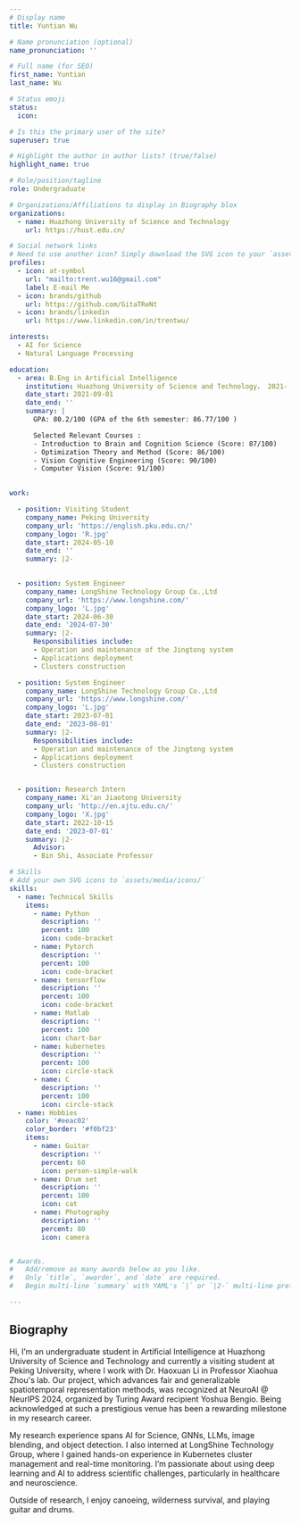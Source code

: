 ```yaml
---
# Display name
title: Yuntian Wu

# Name pronunciation (optional)
name_pronunciation: ''

# Full name (for SEO)
first_name: Yuntian
last_name: Wu

# Status emoji
status:
  icon: 

# Is this the primary user of the site?
superuser: true

# Highlight the author in author lists? (true/false)
highlight_name: true

# Role/position/tagline
role: Undergraduate

# Organizations/Affiliations to display in Biography blox
organizations:
  - name: Huazhong University of Science and Technology
    url: https://hust.edu.cn/

# Social network links
# Need to use another icon? Simply download the SVG icon to your `assets/media/icons/` folder.
profiles:
  - icon: at-symbol
    url: "mailto:trent.wu16@gmail.com"
    label: E-mail Me
  - icon: brands/github
    url: https://github.com/GitaTReNt
  - icon: brands/linkedin
    url: https://www.linkedin.com/in/trentwu/

interests:
  - AI for Science
  - Natural Language Processing

education:
  - area: B.Eng in Artificial Intelligence
    institution: Huazhong University of Science and Technology， 2021-
    date_start: 2021-09-01
    date_end: ''
    summary: |
      GPA: 80.2/100 (GPA of the 6th semester: 86.77/100 )

      Selected Relevant Courses :
      - Introduction to Brain and Cognition Science (Score: 87/100)
      - Optimization Theory and Method (Score: 86/100)
      - Vision Cognitive Engineering (Score: 90/100)
      - Computer Vision (Score: 91/100)
  

work:

  - position: Visiting Student
    company_name: Peking University
    company_url: 'https://english.pku.edu.cn/'
    company_logo: 'R.jpg'
    date_start: 2024-05-10
    date_end: ''
    summary: |2-
    

  - position: System Engineer
    company_name: LongShine Technology Group Co.,Ltd
    company_url: 'https://www.longshine.com/'
    company_logo: 'L.jpg'
    date_start: 2024-06-30
    date_end: '2024-07-30'
    summary: |2-
      Responsibilities include:
      - Operation and maintenance of the Jingtong system
      - Applications deployment
      - Clusters construction

  - position: System Engineer
    company_name: LongShine Technology Group Co.,Ltd
    company_url: 'https://www.longshine.com/'
    company_logo: 'L.jpg'
    date_start: 2023-07-01
    date_end: '2023-08-01'
    summary: |2-
      Responsibilities include:
      - Operation and maintenance of the Jingtong system
      - Applications deployment
      - Clusters construction


  - position: Research Intern
    company_name: Xi'an Jiaotong University
    company_url: 'http://en.xjtu.edu.cn/'
    company_logo: 'X.jpg'
    date_start: 2022-10-15
    date_end: '2023-07-01'
    summary: |2-
      Advisor:
      - Bin Shi, Associate Professor

# Skills
# Add your own SVG icons to `assets/media/icons/`
skills:
  - name: Technical Skills
    items:
      - name: Python
        description: ''
        percent: 100
        icon: code-bracket
      - name: Pytorch
        description: ''
        percent: 100
        icon: code-bracket
      - name: tensorflow
        description: ''
        percent: 100
        icon: code-bracket  
      - name: Matlab
        description: ''
        percent: 100
        icon: chart-bar
      - name: kubernetes
        description: ''
        percent: 100
        icon: circle-stack
      - name: C
        description: ''
        percent: 100
        icon: circle-stack
  - name: Hobbies
    color: '#eeac02'
    color_border: '#f0bf23'
    items:
      - name: Guitar
        description: ''
        percent: 60
        icon: person-simple-walk
      - name: Drum set
        description: ''
        percent: 100
        icon: cat
      - name: Photography
        description: ''
        percent: 80
        icon: camera


# Awards.
#   Add/remove as many awards below as you like.
#   Only `title`, `awarder`, and `date` are required.
#   Begin multi-line `summary` with YAML's `|` or `|2-` multi-line prefix and indent 2 spaces below.

---
```


## Biography

Hi, I’m an undergraduate student in Artificial Intelligence at Huazhong University of Science and Technology and currently a visiting student at Peking University, where I work with Dr. Haoxuan Li in Professor Xiaohua Zhou's lab. Our project, which advances fair and generalizable spatiotemporal representation methods, was recognized at NeuroAI @ NeurIPS 2024, organized by Turing Award recipient Yoshua Bengio. Being acknowledged at such a prestigious venue has been a rewarding milestone in my research career.

My research experience spans AI for Science, GNNs, LLMs, image blending, and object detection. I also interned at LongShine Technology Group, where I gained hands-on experience in Kubernetes cluster management and real-time monitoring. I’m passionate about using deep learning and AI to address scientific challenges, particularly in healthcare and neuroscience.

Outside of research, I enjoy canoeing, wilderness survival, and playing guitar and drums.